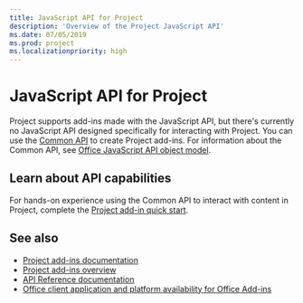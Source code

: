 ```yaml
---
title: JavaScript API for Project
description: 'Overview of the Project JavaScript API'
ms.date: 07/05/2019
ms.prod: project
ms.localizationpriority: high
---
```


# JavaScript API for Project

Project supports add-ins made with the JavaScript API, but there's currently no JavaScript API designed specifically for interacting with Project. You can use the [Common API](/javascript/api/office) to create Project add-ins. For information about the Common API, see [Office JavaScript API object model](../../develop/office-javascript-api-object-model.md). 

## Learn about API capabilities

For hands-on experience using the Common API to interact with content in Project, complete the [Project add-in quick start](../../quickstarts/project-quickstart.md). 

## See also

- [Project add-ins documentation](../../project/index.yml)
- [Project add-ins overview](../../project/project-add-ins.md)
- [API Reference documentation](../javascript-api-for-office.md)
- [Office client application and platform availability for Office Add-ins](..//javascript/api/requirement-sets)